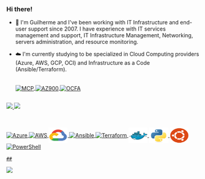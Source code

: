 ### Hi there!

- 🔭 I'm Guilherme and I've been working with IT Infrastructure and end-user support since 2007. I have experience with IT services management and support, IT Infrastructure Management, Networking, servers administration, and resource monitoring.

- ☁️ I'm currently studying to be specialized in Cloud Computing providers (Azure, AWS, GCP, OCI) and Infrastructure as a Code (Ansible/Terraform).

  <div style="display: inline_block"><br>
  <a href="https://github.com/guilhermesgit">
  <img align="center" alt="MCP" height="60" src="https://linuxsemfronteiras.com.br/wp-content/uploads/2017/07/LPIC-1-Large.png">
  <img align="center" alt="AZ900" height="90" src="https://ericsonf.com.br/wp-content/uploads/2020/01/AZ-900.png">
  <img align="center" alt="OCFA" height="90" src="https://brm-workforce.oracle.com/pdf/certview/images/50_Oracle_Cloud_Infrastructure.png">
</div>

  ##

 <div>
  <a href="https://github.com/guilhermesgit">
  <img height="130em" src="https://github-readme-stats.vercel.app/api?username=guilhermesgit&show_icons=true&theme=dark&include_all_commits=true&count_private=true"/>
  <img height="130em" src="https://github-readme-stats.vercel.app/api/top-langs/?username=guilhermesgit&layout=compact&langs_count=7&theme=dark&count_private=true"/>
</div>
  
  ##
<div style="display: inline_block"><br>
  <img align="center" alt="Azure" height="40" width="50" src="https://www.vectorlogo.zone/logos/microsoft_azure/microsoft_azure-icon.svg">
  <img align="center" alt="AWS" height="40" width="50" src="https://www.vectorlogo.zone/logos/amazon_aws/amazon_aws-ar21.svg">
  <img align="center" alt="GCP" height="40" width="50" src="https://raw.githubusercontent.com/devicons/devicon/master/icons/googlecloud/googlecloud-original.svg">
  <img align="center" alt="Ansible" height="40" width="50" src="https://www.vectorlogo.zone/logos/ansible/ansible-icon.svg">
  <img align="center" alt="Terraform" height="40" width="50" src="https://github.com/benc-uk/icon-collection/blob/master/logos/terraform.svg">
  <img align="center" alt="Docker" height="40" width="50" src="https://raw.githubusercontent.com/devicons/devicon/master/icons/docker/docker-original.svg">
  <img align="center" alt="Python" height="40" width="50" src="https://raw.githubusercontent.com/devicons/devicon/master/icons/python/python-original.svg">
  <img align="center" alt="Ubuntu" height="40" width="50" src="https://raw.githubusercontent.com/devicons/devicon/master/icons/ubuntu/ubuntu-plain.svg">
  <img align="center" alt="PowerShell" height="40" width="50" src="https://raw.githubusercontent.com/PowerShell/PowerShell/master/assets/ps_black_64.svg">
</div>
  
    ##
  
  <div> 
  
  <a href="https://www.linkedin.com/in/guilherme-s-69ab8a146/" target="_blank"><img src="https://img.shields.io/badge/-LinkedIn-%230077B5?style=for-the-badge&logo=linkedin&logoColor=white" target="_blank"></a> 
   </div>

